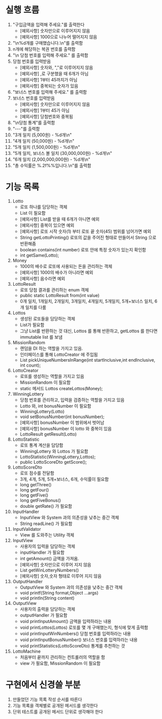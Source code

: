 # 실행 흐름

1. "구입금액을 입력해 주세요."를 출력한다
    - [예외사항] 숫자만으로 이루어지지 않음
    - [예외사항] 1000으로 나누어 떨어지지 않음
2. "\n%d개를 구매했습니다.\n"를 출력함
3. n개에 해당하는 복권 번호를 출력함
4. "\n 당첨 번호를 입력해 주세요." 를 출력함
5. 당첨 번호를 입력받음
    - [예외사항] 숫자와, ","로 이루어지지 않음
    - [예외사항] ,로 구분했을 때 6개가 아님
    - [예외사항] 1부터 45까지가 아님
    - [예외사항] 중복되는 숫자가 있음
6. "보너스 번호를 입력해 주세요." 를 출력함
7. 보너스 번호를 입력받음
    - [예외사항] 숫자만으로 이루어지지 않음
    - [예외사항] 1부터 45가 아님
    - [예외사항] 당첨번호와 중복됨
8. "\n당첨 통계"를 출력함
9. "---"를 출력함
10. "3개 일치 (5,000원) - %d개\n"
11. "4개 일치 (50,000원) - %d개\n"
12. "5개 일치 (1,500,000원) - %d개\n"
13. "5개 일치, 보너스 볼 일치 (30,000,000원) - %d개\n"
14. "6개 일치 (2,000,000,000원) - %d개\n"
15. "총 수익률은 %.2f%%입니다.\n"를 출력함

# 기능 목록

1. Lotto
   - 로또 하나를 담당하는 객체
   - List<Integer> 이 필요함
   - [예외사항] List<Integer>를 받을 때 6개가 아니면 예외
   - [예외사항] 중복이 있으면 예외
   - [예외사항] 로또 시작 숫자(1) 부터 로또 끝 숫자(45) 범위를 넘어가면 예외
   - String getLottoPrinting() 로또의 값을 주어진 형태로 만들어서 String 으로 반환해줌
   - boolean contains(int number) 로또 안에 특정 숫자가 있는지 확인함
   - int getSame(Lotto);
2. Money
    - 1000의 배수로 로또에 사용되는 돈을 관리하는 객체
    - [예외사항] 1000의 배수가 아니라면 예외
    - [예외사항] 음수라면 예외
3. LottoResult
    - 로또 당첨 결과를 관리하는 enum 객체
    - public static LottoResult from(int value)
    - 0개 일치, 1개일치, 2개일치, 3개일치, 4개일치, 5개일치, 5개+보너스 일치, 6개 일치를 다룸
4. Lottos
    - 생성된 로또들을 담당하는 객체
    - List<Lotto>가 필요함
    - 그냥 List<Lotto>를 반환하는 것 대신, Lottos 를 통해 반환하고, getLottos 를 한다면 immutable list 를 보냄
5. MissionRandom
   - 랜덤을 DI 하는 역할을 가지고 있음. 
   - 인터페이스를 통해 LottoCreator 에 주입됨
   - List<Integer> pickUniqueNumbersInRange(int startInclusive,int endInclusive, int count);
6. LottoCreator
    - 로또를 생성하는 역할을 가지고 있음
    - MissionRandom 이 필요함
    - static 메서드 Lottos createLottos(Money);
7. WinningLottery
   - 당첨 번호를 관리하고, 입력을 검증하는 역할을 가지고 있음
   - Lotto 와, int bonusNumber 이 필요함
   - WinningLottery(Lotto)
   - void setBonusNumber(int bonusNumber);
   - [예외사항] bonusNumber 이 범위에서 벗어남
   - [예외사항] bonusNumber 이 lotto 와 중복이 있음 
   - LottoResult getResult(Lotto)
8. LottoStatistic
    - 로또 통계 계산을 담당함
    - WinningLottery 와 Lottos 가 필요함 
    - LottoStatistic(WinningLottery,Lottos);
    - public LottoScoreDto getScore();
9. LottoScoreDto
    - 로또 점수를 전달함
    - 3개, 4개, 5개, 5개+보너스, 6개, 수익률이 필요함
    - long getThree()
    - long getFour()
    - long getFive()
    - long getFiveBonus()
    - double getRate() 가 필요함
10. InputHandler 
     - InputView 와 System 과의 의존성을 낮추는 중간 객체
     - String readLine() 가 필요함
11. InputValidator
    - View 를 도와주는 Utility 객체
12. InputView
     - 사용자의 입력을 담당하는 객체
     - inputHandler 가 필요함
     - int getAmount() 금액을 가져옴. 
     - [예외사항] 숫자만으로 이루어 지지 않음
     - List<Integer> getWinLotteryNumbers()
     - [예외사항] 숫자,숫자 형태로 이루어 지지 않음
13. OutputHandler
    - OutputView 와 System 과의 의존성을 낮추는 중간 객체
    - void printf(String format,Object ...args)
    - void println(String content)
14. OutputView
    - 사용자의 출력을 담당하는 객체
    - outputHandler 가 필요함
    - void printInputAmount() 금액을 입력하라는 내용
    - void printLottos(Lottos) 로또를 몇 개 구매했는지, 형식에 맞게 출력함
    - void printInputWinNumbers() 당첨 번호를 입력하라는 내용
    - void printInputBonusNumber() 보너스 번호를 입력하라는 내용
    - void printStatistics(LottoScoreDto) 통계를 추천하는 것
15. LottoMachine
    - 처음부터 끝까지 관리하는 컨트롤러의 역할을 함
    - view 가 필요함, MissionRandom 이 필요함

# 구현에서 신경쓸 부분

1. 만들었던 기능 목록 작성 순서를 따른다
2. 기능 목록을 객체별로 공개된 메서드를 생각한다
3. 단위 테스트를 공개된 메서드 단위로 생각해야 한다
